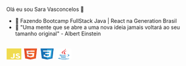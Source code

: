 Olá eu sou Sara Vasconcelos 👋


- 🔭 Fazendo Bootcamp FullStack Java | React na Generation Brasil 
- 🌱 "Uma mente que se abre a uma nova ideia jamais voltará ao seu tamanho original" - Albert Einstein
<div style="display: inline_block"><br>
<img align="center" alt="Sara-Js" height="30" width="40" src="https://raw.githubusercontent.com/devicons/devicon/master/icons/javascript/javascript-plain.svg">
<img align="center" alt="Sara-HTML" height="30" width="40" src="https://raw.githubusercontent.com/devicons/devicon/master/icons/html5/html5-original.svg">
<img align="center" alt="Sara-CSS" height="30" width="40" src="https://raw.githubusercontent.com/devicons/devicon/master/icons/css3/css3-original.svg">
<img align="center" alt="Sara-java" height="30" width="40" src="https://raw.githubusercontent.com/devicons/devicon/master/icons/java/java-original.svg">

